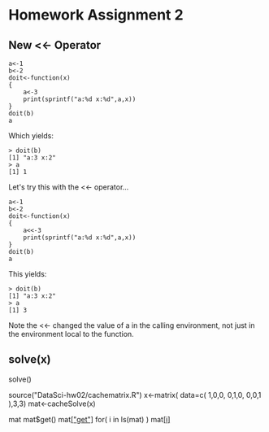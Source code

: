 # Homework Assignment 2

## New <<- Operator

```
a<-1
b<-2
doit<-function(x)
{
    a<-3
    print(sprintf("a:%d x:%d",a,x))
}
doit(b)
a
```
Which yields:

```
> doit(b)
[1] "a:3 x:2"
> a
[1] 1
```

Let's try this with the <<- operator...
```
a<-1
b<-2
doit<-function(x)
{
    a<<-3
    print(sprintf("a:%d x:%d",a,x))
}
doit(b)
a
```

This yields:

```
> doit(b)
[1] "a:3 x:2"
> a
[1] 3
```

Note the <<- changed the value of a in the calling environment, not just in the environment local to the function.

## solve(x)

solve()

source("DataSci-hw02/cachematrix.R")
x<-matrix(    data=c( 1,0,0,  0,1,0, 0,0,1 ),3,3)
mat<-cacheSolve(x)

mat
mat$get()
mat[["get"]]()
for( i in ls(mat) )    mat[[i]]()

